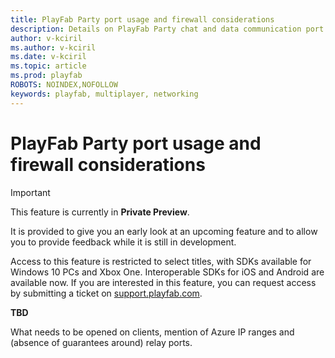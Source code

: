 ```yaml
---
title: PlayFab Party port usage and firewall considerations
description: Details on PlayFab Party chat and data communication port usage and firewall configuration requirements.
author: v-kciril
ms.author: v-kciril
ms.date: v-kciril
ms.topic: article
ms.prod: playfab
ROBOTS: NOINDEX,NOFOLLOW
keywords: playfab, multiplayer, networking
---
```


# PlayFab Party port usage and firewall considerations

> [!IMPORTANT]
> This feature is currently in **Private Preview**.
>
> It is provided to give you an early look at an upcoming feature and to allow you to provide feedback while it is still in development.
>
> Access to this feature is restricted to select titles, with SDKs available for Windows 10 PCs and Xbox One. Interoperable SDKs for iOS and Android are available now. If you are interested in this feature, you can request access by submitting a ticket on [support.playfab.com](https://support.playfab.com/hc/en-us/requests/new).

**TBD**

What needs to be opened on clients, mention of Azure IP ranges and (absence of guarantees around) relay ports.

